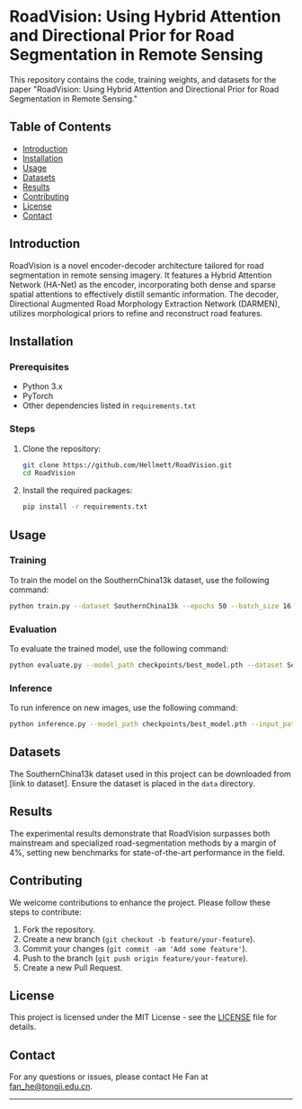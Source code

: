 
# RoadVision: Using Hybrid Attention and Directional Prior for Road Segmentation in Remote Sensing

This repository contains the code, training weights, and datasets for the paper "RoadVision: Using Hybrid Attention and Directional Prior for Road Segmentation in Remote Sensing."

## Table of Contents

- [Introduction](#introduction)
- [Installation](#installation)
- [Usage](#usage)
- [Datasets](#datasets)
- [Results](#results)
- [Contributing](#contributing)
- [License](#license)
- [Contact](#contact)

## Introduction

RoadVision is a novel encoder-decoder architecture tailored for road segmentation in remote sensing imagery. It features a Hybrid Attention Network (HA-Net) as the encoder, incorporating both dense and sparse spatial attentions to effectively distill semantic information. The decoder, Directional Augmented Road Morphology Extraction Network (DARMEN), utilizes morphological priors to refine and reconstruct road features.

## Installation

### Prerequisites

- Python 3.x
- PyTorch
- Other dependencies listed in `requirements.txt`

### Steps

1. Clone the repository:

   ```bash
   git clone https://github.com/Hellmett/RoadVision.git
   cd RoadVision
   ```

2. Install the required packages:

   ```bash
   pip install -r requirements.txt
   ```

## Usage

### Training

To train the model on the SouthernChina13k dataset, use the following command:

```bash
python train.py --dataset SouthernChina13k --epochs 50 --batch_size 16 --learning_rate 0.0001
```

### Evaluation

To evaluate the trained model, use the following command:

```bash
python evaluate.py --model_path checkpoints/best_model.pth --dataset SouthernChina13k
```

### Inference

To run inference on new images, use the following command:

```bash
python inference.py --model_path checkpoints/best_model.pth --input_path path_to_input_images --output_path path_to_save_results
```

## Datasets

The SouthernChina13k dataset used in this project can be downloaded from [link to dataset]. Ensure the dataset is placed in the `data` directory.

## Results

The experimental results demonstrate that RoadVision surpasses both mainstream and specialized road-segmentation methods by a margin of 4%, setting new benchmarks for state-of-the-art performance in the field.

## Contributing

We welcome contributions to enhance the project. Please follow these steps to contribute:

1. Fork the repository.
2. Create a new branch (`git checkout -b feature/your-feature`).
3. Commit your changes (`git commit -am 'Add some feature'`).
4. Push to the branch (`git push origin feature/your-feature`).
5. Create a new Pull Request.

## License

This project is licensed under the MIT License - see the [LICENSE](LICENSE) file for details.

## Contact

For any questions or issues, please contact He Fan at fan_he@tongji.edu.cn.

---
